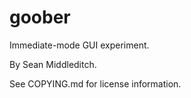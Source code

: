 goober
======

Immediate-mode GUI experiment.

By Sean Middleditch.

See COPYING.md for license information.
